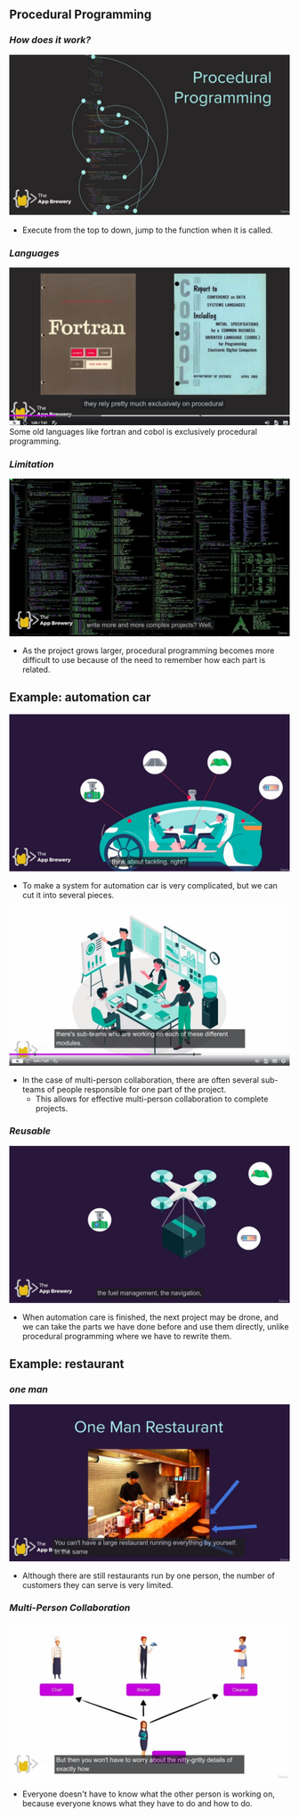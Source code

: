 ## **Procedural Programming**

### _How does it work?_

![Alt Procedural Programming](pic/01.jpg)

- Execute from the top to down, jump to the function when it is called.

### _Languages_

![Alt Fortran and Cobol](pic/02.jpg)
Some old languages like fortran and cobol is exclusively procedural programming.

### _Limitation_

![Alt big project](pic/03.jpg)

- As the project grows larger, procedural programming becomes more difficult to use because of the need to remember how each part is related.

## **Example: automation car**

![Alt automation car](pic/04.jpg)

- To make a system for automation car is very complicated, but we can cut it into several pieces.

![Alt sub-teams](pic/05.jpg)

- In the case of multi-person collaboration, there are often several sub-teams of people responsible for one part of the project.
  - This allows for effective multi-person collaboration to complete projects.

### _Reusable_

![Alt drone](pic/06.jpg)

- When automation care is finished, the next project may be drone, and we can take the parts we have done before and use them directly, unlike procedural programming where we have to rewrite them.

## **Example: restaurant**

### _one man_

![Alt one man restaurant](pic/07.jpg)

- Although there are still restaurants run by one person, the number of customers they can serve is very limited.

### _Multi-Person Collaboration_

![Alt manager](pic/08.jpg)

- Everyone doesn't have to know what the other person is working on, because everyone knows what they have to do and how to do.
